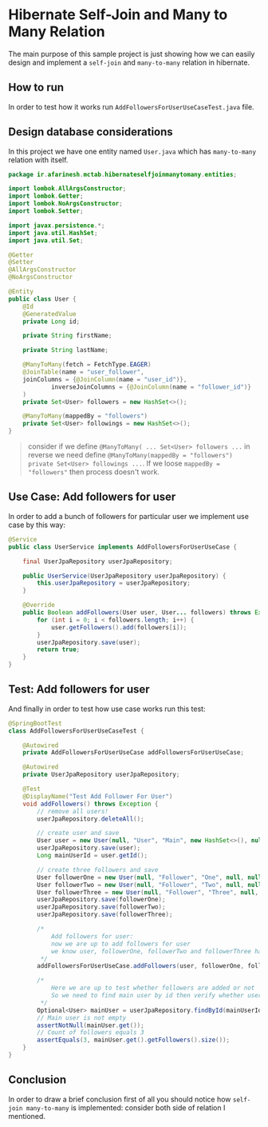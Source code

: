 # Hibernate Self-Join and Many to Many Relation
The main purpose of this sample project is just showing 
how we can easily design and implement a `self-join` and `many-to-many` relation
in hibernate.
## How to run
In order to test how it works run `AddFollowersForUserUseCaseTest.java` file.

## Design database considerations
In this project we have one entity named `User.java` which has `many-to-many`
relation with itself.
```java
package ir.afarinesh.mctab.hibernateselfjoinmanytomany.entities;

import lombok.AllArgsConstructor;
import lombok.Getter;
import lombok.NoArgsConstructor;
import lombok.Setter;

import javax.persistence.*;
import java.util.HashSet;
import java.util.Set;

@Getter
@Setter
@AllArgsConstructor
@NoArgsConstructor

@Entity
public class User {
    @Id
    @GeneratedValue
    private Long id;

    private String firstName;

    private String lastName;

    @ManyToMany(fetch = FetchType.EAGER)
    @JoinTable(name = "user_follower",
    joinColumns = {@JoinColumn(name = "user_id")},
            inverseJoinColumns = {@JoinColumn(name = "follower_id")}
    )
    private Set<User> followers = new HashSet<>();

    @ManyToMany(mappedBy = "followers")
    private Set<User> followings = new HashSet<>();
}
```
> consider if we define `@ManyToMany( ... Set<User> followers ...` in reverse we need define 
> `@ManyToMany(mappedBy = "followers") private Set<User> followings ...`. 
> If we loose `mappedBy = "followers"` then process doesn't work.  
  
## Use Case: Add followers for user
In order to add a bunch of followers for particular user we implement use case by this way:
```java
@Service
public class UserService implements AddFollowersForUserUseCase {

    final UserJpaRepository userJpaRepository;

    public UserService(UserJpaRepository userJpaRepository) {
        this.userJpaRepository = userJpaRepository;
    }

    @Override
    public Boolean addFollowers(User user, User... followers) throws Exception {
        for (int i = 0; i < followers.length; i++) {
            user.getFollowers().add(followers[i]);
        }
        userJpaRepository.save(user);
        return true;
    }
}
```
## Test: Add followers for user
And finally in order to test how use case works run this test:
```java
@SpringBootTest
class AddFollowersForUserUseCaseTest {

    @Autowired
    private AddFollowersForUserUseCase addFollowersForUserUseCase;

    @Autowired
    private UserJpaRepository userJpaRepository;

    @Test
    @DisplayName("Test Add Follower For User")
    void addFollowers() throws Exception {
        // remove all users!
        userJpaRepository.deleteAll();

        // create user and save
        User user = new User(null, "User", "Main", new HashSet<>(), null);
        userJpaRepository.save(user);
        Long mainUserId = user.getId();

        // create three followers and save
        User followerOne = new User(null, "Follower", "One", null, null);
        User followerTwo = new User(null, "Follower", "Two", null, null);
        User followerThree = new User(null, "Follower", "Three", null, null);
        userJpaRepository.save(followerOne);
        userJpaRepository.save(followerTwo);
        userJpaRepository.save(followerThree);

        /*
            Add followers for user:
            now we are up to add followers for user
            we know user, followerOne, followerTwo and followerThree have been already persisted
         */
        addFollowersForUserUseCase.addFollowers(user, followerOne, followerTwo, followerThree);

        /*
            Here we are up to test whether followers are added or not
            So we need to find main user by id then verify whether user.getFollowers().size() equals 3 or not
         */
        Optional<User> mainUser = userJpaRepository.findById(mainUserId);
        // Main user is not empty
        assertNotNull(mainUser.get());
        // Count of followers equals 3
        assertEquals(3, mainUser.get().getFollowers().size());
    }
}
```
## Conclusion
In order to draw a brief conclusion first of all you should notice 
how `self-join many-to-many` is implemented: consider both side of relation I mentioned.
